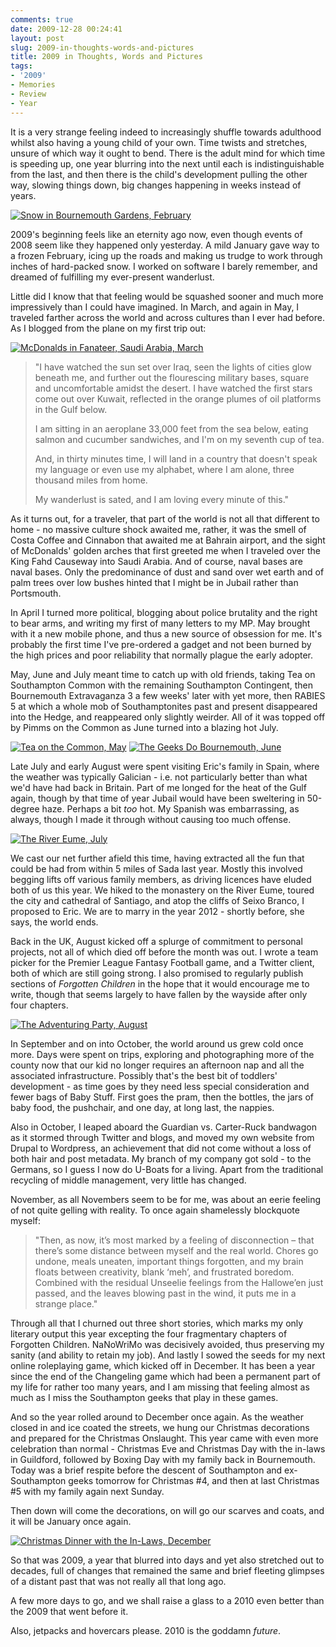 ```yaml
---
comments: true
date: 2009-12-28 00:24:41
layout: post
slug: 2009-in-thoughts-words-and-pictures
title: 2009 in Thoughts, Words and Pictures
tags:
- '2009'
- Memories
- Review
- Year
---
```


It is a very strange feeling indeed to increasingly shuffle towards adulthood whilst also having a young child of your own.  Time twists and stretches, unsure of which way it ought to bend.  There is the adult mind for which time is speeding up, one year blurring into the next until each is indistinguishable from the last, and then there is the child's development pulling the other way, slowing things down, big changes happening in weeks instead of years.

[![Snow in Bournemouth Gardens, February](/img/blog/2009/12/review-feb-300x225.jpg)](/blog/2009/12/review-feb.jpg)

2009's beginning feels like an eternity ago now, even though events of 2008 seem like they happened only yesterday. A mild January gave way to a frozen February, icing up the roads and making us trudge to work through inches of hard-packed snow.  I worked on software I barely remember, and dreamed of fulfilling my ever-present wanderlust.

Little did I know that that feeling would be squashed sooner and much more impressively than I could have imagined.  In March, and again in May, I traveled farther across the world and across cultures than I ever had before.  As I blogged from the plane on my first trip out:

[![McDonalds in Fanateer, Saudi Arabia, March](/img/blog/2009/12/review-mar-300x225.jpg)](/blog/2009/12/review-mar.jpg)

> "I have watched the sun set over Iraq, seen the lights of cities glow beneath me, and further out the flourescing military bases, square and uncomfortable amidst the desert. I have watched the first stars come out over Kuwait, reflected in the orange plumes of oil platforms in the Gulf below.
>
> I am sitting in an aeroplane 33,000 feet from the sea below, eating salmon and cucumber sandwiches, and I'm on my seventh cup of tea.
> 
> And, in thirty minutes time, I will land in a country that doesn't speak my language or even use my alphabet, where I am alone, three thousand miles from home.
> 
> My wanderlust is sated, and I am loving every minute of this."

As it turns out, for a traveler, that part of the world is not all that different to home - no massive culture shock awaited me, rather, it was the smell of Costa Coffee and Cinnabon that awaited me at Bahrain airport, and the sight of McDonalds' golden arches that first greeted me when I traveled over the King Fahd Causeway into Saudi Arabia.  And of course, naval bases are naval bases.  Only the predominance of dust and sand over wet earth and of palm trees over low bushes hinted that I might be in Jubail rather than Portsmouth.

In April I turned more political, blogging about police brutality and the right to bear arms, and writing my first of many letters to my MP.  May brought with it a new mobile phone, and thus a new source of obsession for me.  It's probably the first time I've pre-ordered a gadget and not been burned by the high prices and poor reliability that normally plague the early adopter.  

May, June and July meant time to catch up with old friends, taking Tea on Southampton Common with the remaining Southampton Contingent, then Bournemouth Extravaganza 3 a few weeks' later with yet more, then RABIES 5 at which a whole mob of Southamptonites past and present disappeared into the Hedge, and reappeared only slightly weirder.  All of it was topped off by Pimms on the Common as June turned into a blazing hot July.  

[![Tea on the Common, May](/img/blog/2009/12/review-may-300x225.jpg)](/blog/2009/12/review-may.jpg) [![The Geeks Do Bournemouth, June](/blog/2009/12/review-jun-300x225.jpg)](/blog/2009/12/review-jun.jpg)

Late July and early August were spent visiting Eric's family in Spain, where the weather was typically Galician - i.e. not particularly better than what we'd have had back in Britain.  Part of me longed for the heat of the Gulf again, though by that time of year Jubail would have been sweltering in 50-degree haze.  Perhaps a bit _too_ hot.  My Spanish was embarrassing, as always, though I made it through without causing too much offense.

[![The River Eume, July](/img/blog/2009/12/review-jul-300x225.jpg)](/blog/2009/12/review-jul.jpg)

We cast our net further afield this time, having extracted all the fun that could be had from within 5 miles of Sada last year.  Mostly this involved begging lifts off various family members, as driving licences have eluded both of us this year.  We hiked to the monastery on the River Eume, toured the city and cathedral of Santiago, and atop the cliffs of Seixo Branco, I proposed to Eric.  We are to marry in the year 2012 - shortly before, she says, the world ends.

Back in the UK, August kicked off a splurge of commitment to personal projects, not all of which died off before the month was out.  I wrote a team picker for the Premier League Fantasy Football game, and a Twitter client, both of which are still going strong.  I also promised to regularly publish sections of _Forgotten Children_ in the hope that it would encourage me to write, though that seems largely to have fallen by the wayside after only four chapters.

[![The Adventuring Party, August](/img/blog/2009/12/review-aug-300x200.jpg)](/blog/2009/12/review-aug.jpg)

In September and on into October, the world around us grew cold once more.  Days were spent on trips, exploring and photographing more of the county now that our kid no longer requires an afternoon nap and all the associated infrastructure.  Possibly that's the best bit of toddlers' development - as time goes by they need less special consideration and fewer bags of Baby Stuff.  First goes the pram, then the bottles, the jars of baby food, the pushchair, and one day, at long last, the nappies.

Also in October, I leaped aboard the Guardian vs. Carter-Ruck bandwagon as it stormed through Twitter and blogs, and moved my own website from Drupal to Wordpress, an achievement that did not come without a loss of both hair and post metadata.  My branch of my company got sold - to the Germans, so I guess I now do U-Boats for a living.  Apart from the traditional recycling of middle management, very little has changed.

November, as all Novembers seem to be for me, was about an eerie feeling of not quite gelling with reality.  To once again shamelessly blockquote myself:

> "Then, as now, it’s most marked by a feeling of disconnection – that there’s some distance between myself and the real world. Chores go undone, meals uneaten, important things forgotten, and my brain floats between creativity, blank ‘meh’, and frustrated boredom. Combined with the residual Unseelie feelings from the Hallowe’en just passed, and the leaves blowing past in the wind, it puts me in a strange place."

Through all that I churned out three short stories, which marks my only literary output this year excepting the four fragmentary chapters of Forgotten Children.  NaNoWriMo was decisively avoided, thus preserving my sanity (and ability to retain my job).  And lastly I sowed the seeds for my next online roleplaying game, which kicked off in December.  It has been a year since the end of the Changeling game which had been a permanent part of my life for rather too many years, and I am missing that feeling almost as much as I miss the Southampton geeks that play in these games.

And so the year rolled around to December once again.  As the weather closed in and ice coated the streets, we hung our Christmas decorations and prepared for the Christmas Onslaught.  This year came with even more celebration than normal - Christmas Eve and Christmas Day with the in-laws in Guildford, followed by Boxing Day with my family back in Bournemouth.  Today was a brief respite before the descent of Southampton and ex-Southampton geeks tomorrow for Christmas #4, and then at last Christmas #5 with my family again next Sunday.  

Then down will come the decorations, on will go our scarves and coats, and it will be January once again.

[![Christmas Dinner with the In-Laws, December](/img/blog/2009/12/review-dec2-300x200.jpg)](/blog/2009/12/review-dec2.jpg)

So that was 2009, a year that blurred into days and yet also stretched out to decades, full of changes that remained the same and brief fleeting glimpses of a distant past that was not really all that long ago.

A few more days to go, and we shall raise a glass to a 2010 even better than the 2009 that went before it.

Also, jetpacks and hovercars please.  2010 is the goddamn _future_.



